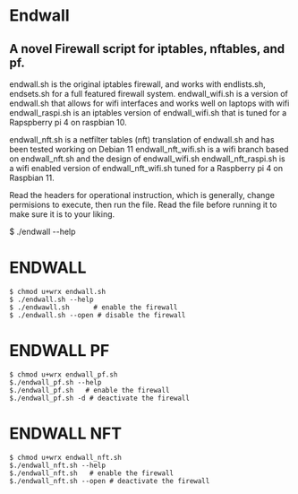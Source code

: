 # Endwall
<h2>A novel Firewall script for iptables, nftables, and pf.</h2>

endwall.sh is the original iptables firewall, and works with endlists.sh, endsets.sh for a full featured firewall system.
endwall_wifi.sh is a version of endwall.sh that allows for wifi interfaces and works well on laptops with wifi
endwall_raspi.sh is an iptables version of endwall_wifi.sh that is tuned for a Rapspberry pi 4 on raspbian 10. 

endwall_nft.sh is a netfilter tables (nft) translation of endwall.sh and has been tested working on Debian 11
endwall_nft_wifi.sh is a wifi branch based on endwall_nft.sh and the design of endwall_wifi.sh
endwall_nft_raspi.sh is a wifi enabled version of endwall_nft_wifi.sh tuned for a Raspberry pi 4 on Raspbian 11. 

Read the headers for operational instruction, which is generally, change permisions to execute, then run the file.  Read the file before running it to make sure it is to your liking. 

$ ./endwall --help


# ENDWALL
`$ chmod u+wrx endwall.sh` <br>
`$ ./endwall.sh --help` <br>
`$ ./endwawll.sh      # enable the firewall` <br>
`$ ./endwall.sh --open # disable the firewall`<br>

# ENDWALL PF
`$ chmod u+wrx endwall_pf.sh`<br>
`$./endwall_pf.sh --help` <br>
`$./endwall_pf.sh   # enable the firewall` <br>
`$./endwall_pf.sh -d # deactivate the firewall`<br>

# ENDWALL NFT 
`$ chmod u+wrx endwall_nft.sh` <br>
`$./endwall_nft.sh --help` <br>
`$./endwall_nft.sh   # enable the firewall` <br>
`$./endwall_nft.sh --open # deactivate the firewall` <br>
